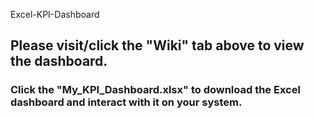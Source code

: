  Excel-KPI-Dashboard
## Please visit/click the "Wiki" tab above to view the dashboard. 
### Click the "My_KPI_Dashboard.xlsx" to download the Excel dashboard and interact with it on your system.
